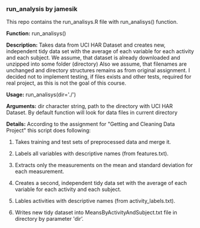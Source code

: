### run_analysis by jamesik

This repo contains the run_analisys.R file with run_analisys() function.

**Function:** run_analisys()

**Description:**
Takes data from UCI HAR Dataset and creates new, independent tidy data set with the average of each variable for each activity and each subject. 
We assume, that dataset is already downloaded and unzipped into some folder (directory)
Also we assume, that filenames are unchanged and directory structures remains as from original assignment.
I decided not to implement testing, if files exists and other tests, required for real project, as this is not the goal of this course.

**Usage:**
run_analisys(dir='./')

**Arguments:**
dir  	character string, path to the directory with UCI HAR Dataset. By default function will look for data files in current directory

**Details:**
According to the assignment for "Getting and Cleaning Data Project" this script does following:

1. Takes training and test sets of preprocessed data and merge it.

2. Labels all variables with descriptive names (from features.txt).

3. Extracts only the measurements on the mean and standard deviation for each measurement.

4. Creates a second, independent tidy data set with the average of each variable for each activity and each subject. 

5. Lables activities with descriptive names (from activity_labels.txt).

6. Writes new tidy dataset into MeansByActivityAndSubject.txt file in directory by parameter 'dir’.



